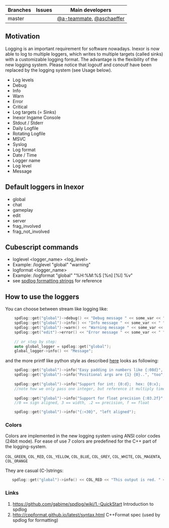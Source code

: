 Branches | Issues | Main developers
--- | --- | --- 
master |   | [@a-teammate](/a-teammate), [@aschaeffer](/aschaeffer)

## Motivation

Logging is an important requirement for software nowadays. Inexor is now able to log to multiple loggers, which writes to multiple targets (called sinks) with a customizable logging format. The advantage is the flexibility of the new logging system. Please notice that logoutf and conoutf have been replaced by the logging system (see Usage below).

* Log levels
 * Debug
 * Info
 * Warn
 * Error
 * Critical
* Log targets (= Sinks)
 * Inexor Ingame Console
 * Stdout / Stderr
 * Daily Logfile
 * Rotating Logfile
 * MSVC
 * Syslog
* Log format
 * Date / Time
 * Logger name
 * Log level
 * Message

## Default loggers in Inexor

* global
* chat
* gameplay
* edit
* server
* frag_involved
* frag_not_involved

## Cubescript commands

* loglevel <logger_name> <log_level>
 * Example: /loglevel "global" "warning"
* logformat <logger_name> <pattern>
 * Example: /logformat "global" "%H:%M:%S [%n] [%l] %v"
 * see [spdlog formatting strings](https://github.com/gabime/spdlog/wiki/3.-Custom-formatting) for reference 

## How to use the loggers

You can choose between stream like logging like:
```cpp
    spdlog::get("global")->debug() << "Debug message " << some_var << " " << some_other_var;
    spdlog::get("global")->info() << "Info message " << some_var << " " << some_other_var;
    spdlog::get("global")->warn() << "Warning message " << some_var << " " << some_other_var;
    spdlog::get("edit")->error() << "Error message " << some_var << " " << some_other_var;
    
    // or step by step:
    auto global_logger = spdlog::get("global");
    global_logger->info() << "Message";
```

and the more printf like python style as described [here](http://cppformat.github.io/latest/syntax.html#formatspec) looks as following:  

```cpp
    spdlog::get("global")->info("Easy padding in numbers like {:08d}", 12);
    spdlog::get("global")->info("Positional args are {1} {0}..", "too", "supported");
 
    spdlog::get("global")->info("Support for int: {0:d};  hex: {0:x};  oct: {0:o}; bin: {0:b}", 42);
    //note how we only pass one integer, but reference it multiply times with {0}
     
    spdlog::get("global")->info("Support for float precision {:03.2f}", 1.23456);
    //0 == sign aligned, 3 == width, .2 == precision, f == float

    spdlog::get("global")->info("{:<30}", "left aligned");
```

### Colors
Colors are implemented in the new logging system using ANSI color codes (24bit mode).
For ease of use 7 colors are predefined for the C++ part of the logging-system.

`COL_GREEN`, `COL_RED`, `COL_YELLOW`, `COL_BLUE`, `COL_GREY`, `COL_WHITE`, `COL_MAGENTA`, `COL_ORANGE`

They are casual (C-)strings:

```cpp
   spdlog::get("global")->info() << COL_RED << "This output is red. " << COL_GREEN << "Followed by some green stuff";
```
### Links
1. https://github.com/gabime/spdlog/wiki/1.-QuickStart Introduction to spdlog
2. http://cppformat.github.io/latest/syntax.html C++Format spec (used by spdlog for formatting)